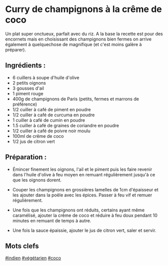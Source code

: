 Curry de champignons à la crême de coco
=======================================

Un plat super onctueux, parfait avec du riz. A la base la
recette est pour des encornets mais en choisissant des
champignons bien fermes on arrive également à quelquechose
de magnifique (et c'est moins galère à préparer).

Ingrédients :
-------------

- 6 cuillers à soupe d'huile d'olive
- 2 petits oignons
- 3 gousses d'ail
- 1 piment rouge
- 400g de champignons de Paris (petits, fermes et marrons de préférence)
- 1/2 cuiller à café de piment en poudre
- 1/2 cuiller à café de curcuma en poudre
- 1 cuiller à café de cumin en poudre
- 1.5 cuiller à café de graines de coriandre en poudre
- 1/2 cuiller à café de poivre noir moulu
- 100ml de crême de coco
- 1/2 jus de citron vert

Préparation :
-------------

- Émincer finement les oignons, l'ail et le piment puis les faire revenir
  dans l'huile d'olive à feu moyen en remuant régulièrement jusqu'à ce que
  les oignons dorent.

- Couper les champignons en grossières lamelles de 1cm d'épaisseur et les
  ajouter dans la poêle avec les épices. Passer à feu vif et remuer
  régulièrement.

- Une fois que les champignons ont réduits, certains ayant même caramélisé,
  ajouter la crême de coco et réduire à feu doux pendant 10 minutes en
  remuant de temps à autre.

- Une fois la sauce épaissie, ajouter le jus de citron vert, saler et servir.

Mots clefs
----------

[#indien](index.indien.html)
[#végétarien](index.végétarien.html)
[#coco](index.coco.html)
